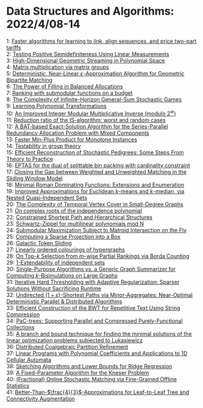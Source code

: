 # Data Structures and Algorithms: 2022/4/08-14  
1: [Faster algorithms for learning to link, align sequences, and price  two-part tariffs](https://doi.org/10.48550/arXiv.2204.03569)  
2: [Testing Positive Semidefiniteness Using Linear Measurements](https://doi.org/10.48550/arXiv.2204.03782)  
3: [High-Dimensional Geometric Streaming in Polynomial Space](https://doi.org/10.48550/arXiv.2204.03790)  
4: [Matrix multiplication via matrix groups](https://doi.org/10.48550/arXiv.2204.03826)  
5: [Deterministic, Near-Linear $\varepsilon$-Approximation Algorithm for  Geometric Bipartite Matching](https://doi.org/10.48550/arXiv.2204.03875)  
6: [The Power of Filling in Balanced Allocations](https://doi.org/10.48550/arXiv.2204.04057)  
7: [Ranking with submodular functions on a budget](https://doi.org/10.48550/arXiv.2204.04168)  
8: [The Complexity of Infinite-Horizon General-Sum Stochastic Games](https://doi.org/10.48550/arXiv.2204.04186)  
9: [Learning Polynomial Transformations](https://doi.org/10.48550/arXiv.2204.04209)  
10: [An Improved Integer Modular Multiplicative Inverse (modulo $2^w$)](https://doi.org/10.48550/arXiv.2204.04342)  
11: [Reduction ratio of the IS-algorithm: worst and random cases](https://doi.org/10.48550/arXiv.2204.04422)  
12: [A BAT-based Exact-Solution Algorithm for the Series-Parallel Redundancy  Allocation Problem with Mixed Components](https://doi.org/10.48550/arXiv.2204.04472)  
13: [Faster Min-Plus Product for Monotone Instances](https://doi.org/10.48550/arXiv.2204.04500)  
14: [Testability in group theory](https://doi.org/10.48550/arXiv.2204.04539)  
15: [Efficient Reconstruction of Stochastic Pedigrees: Some Steps From Theory  to Practice](https://doi.org/10.48550/arXiv.2204.04573)  
16: [EPTAS for the dual of splittable bin packing with cardinality constraint](https://doi.org/10.48550/arXiv.2204.04685)  
17: [Closing the Gap between Weighted and Unweighted Matching in the Sliding  Window Model](https://doi.org/10.48550/arXiv.2204.04717)  
18: [Minimal Roman Dominating Functions: Extensions and Enumeration](https://doi.org/10.48550/arXiv.2204.04765)  
19: [Improved Approximations for Euclidean $k$-means and $k$-median, via  Nested Quasi-Independent Sets](https://doi.org/10.48550/arXiv.2204.04828)  
20: [The Complexity of Temporal Vertex Cover in Small-Degree Graphs](https://doi.org/10.48550/arXiv.2204.04832)  
21: [On complex roots of the independence polynomial](https://doi.org/10.48550/arXiv.2204.04868)  
22: [Constrained Shortest Path and Hierarchical Structures](https://doi.org/10.48550/arXiv.2204.04960)  
23: [Schwartz-Zippel for multilinear polynomials mod N](https://doi.org/10.48550/arXiv.2204.05037)  
24: [Submodular Maximization Subject to Matroid Intersection on the Fly](https://doi.org/10.48550/arXiv.2204.05154)  
25: [Computing a Sparse Projection into a Box](https://doi.org/10.48550/arXiv.2204.05429)  
26: [Galactic Token Sliding](https://doi.org/10.48550/arXiv.2204.05549)  
27: [Linearly ordered colourings of hypergraphs](https://doi.org/10.48550/arXiv.2204.05628)  
28: [On Top-$k$ Selection from $m$-wise Partial Rankings via Borda Counting](https://doi.org/10.48550/arXiv.2204.05742)  
29: [1-Extendability of independent sets](https://doi.org/10.48550/arXiv.2204.05809)  
30: [Single-Purpose Algorithms vs. a Generic Graph Summarizer for Computing  $k$-Bisimulations on Large Graphs](https://doi.org/10.48550/arXiv.2204.05821)  
31: [Iterative Hard Thresholding with Adaptive Regularization: Sparser  Solutions Without Sacrificing Runtime](https://doi.org/10.48550/arXiv.2204.08274)  
32: [Undirected $(1+\varepsilon)$-Shortest Paths via Minor-Aggregates:  Near-Optimal Deterministic Parallel & Distributed Algorithms](https://doi.org/10.48550/arXiv.2204.05874)  
33: [Efficient Construction of the BWT for Repetitive Text Using String  Compression](https://doi.org/10.48550/arXiv.2204.05969)  
34: [PaC-trees: Supporting Parallel and Compressed Purely-Functional  Collections](https://doi.org/10.48550/arXiv.2204.06077)  
35: [A branch and bound technique for finding the minimal solutions of the  linear optimization problems subjected to Lukasiewicz](https://doi.org/10.48550/arXiv.2204.06181)  
36: [Distributed Coalgebraic Partition Refinement](https://doi.org/10.48550/arXiv.2204.06248)  
37: [Linear Programs with Polynomial Coefficients and Applications to 1D  Cellular Automata](https://doi.org/10.48550/arXiv.2204.06357)  
38: [Sketching Algorithms and Lower Bounds for Ridge Regression](https://doi.org/10.48550/arXiv.2204.06653)  
39: [A Fixed-Parameter Algorithm for the Kneser Problem](https://doi.org/10.48550/arXiv.2204.06761)  
40: [(Fractional) Online Stochastic Matching via Fine-Grained Offline  Statistics](https://doi.org/10.48550/arXiv.2204.06851)  
41: [Better-Than-$\frac{4}{3}$-Approximations for Leaf-to-Leaf Tree and  Connectivity Augmentation](https://doi.org/10.48550/arXiv.2204.06944)  